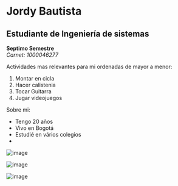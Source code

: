 # Jordy Bautista
## Estudiante de Ingeniería de sistemas
**Septimo Semestre** \
 _Carnet: 1000046277_
 
 Actividades mas relevantes para mi ordenadas de mayor a menor:
 1. Montar en cicla
 2. Hacer calistenia
 3. Tocar Guitarra
 4. Jugar videojuegos 
 
 Sobre mi: 
 - Tengo 20 años
 - Vivo en Bogotá
 - Estudié en vários colegios
 - 

![image](https://user-images.githubusercontent.com/123812969/216504161-3f5e0c10-5c29-4483-8eab-648cadce15d0.png)

![image](https://user-images.githubusercontent.com/123812969/216504213-f9c4c70b-3ac3-496c-b19b-faf5a0ac046f.png)

![image](https://user-images.githubusercontent.com/123812969/216504232-cac8b304-f3da-48bb-a28a-adca0223ab23.png)

